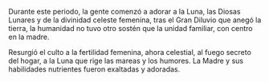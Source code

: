 Durante este periodo, la gente comenzó a adorar a la Luna, las Diosas Lunares y de la divinidad celeste femenina, tras el Gran Diluvio que anegó la tierra, la humanidad no tuvo otro sostén que la unidad familiar, con centro en la madre. 

Resurgió el culto a la fertilidad femenina, ahora celestial, al fuego secreto del hogar, a la Luna que rige las mareas y los humores. La Madre y sus habilidades nutrientes fueron exaltadas y adoradas. 
